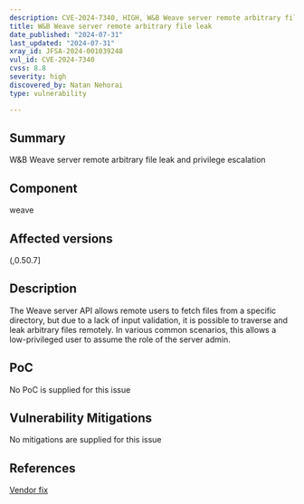 ```yaml
---
description: CVE-2024-7340, HIGH, W&B Weave server remote arbitrary file leak
title: W&B Weave server remote arbitrary file leak
date_published: "2024-07-31"
last_updated: "2024-07-31"
xray_id: JFSA-2024-001039248
vul_id: CVE-2024-7340
cvss: 8.8
severity: high
discovered_by: Natan Nehorai
type: vulnerability

---
```


## Summary

W&B Weave server remote arbitrary file leak and privilege escalation

## Component

weave

## Affected versions

(,0.50.7]

## Description

The Weave server API allows remote users to fetch files from a specific directory, but due to a lack of input validation, it is possible to traverse and leak arbitrary files remotely. In various common scenarios, this allows a low-privileged user to assume the role of the server admin.

## PoC

No PoC is supplied for this issue

## Vulnerability Mitigations

No mitigations are supplied for this issue

## References

[Vendor fix](https://github.com/wandb/weave/pull/1657)

